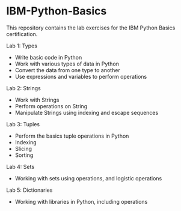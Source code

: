# IBM-Python-Basics
This repository contains the lab exercises for the IBM Python Basics certification.  

Lab 1: Types
-   Write basic code in Python
-   Work with various types of data in Python
-   Convert the data from one type to another
-   Use expressions and variables to perform operations

Lab 2: Strings
-   Work with Strings    
-   Perform operations on String
-   Manipulate Strings using indexing and escape sequences

Lab 3: Tuples
-   Perform the basics tuple operations in Python 
-   Indexing 
-   Slicing 
-   Sorting

Lab 4: Sets
-   Working with sets using operations, and logistic operations

Lab 5: Dictionaries
-   Working with libraries in Python, including operations


